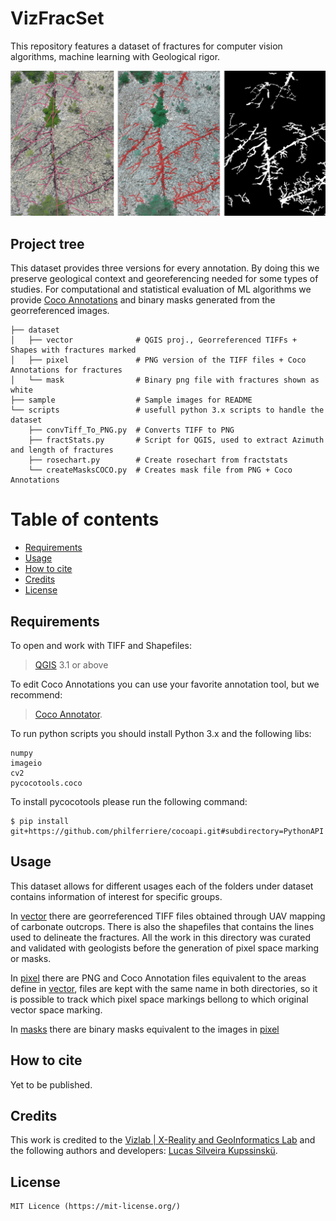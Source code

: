 # VizFracSet 
This repository features a dataset of fractures for computer vision algorithms, machine learning with Geological rigor.

<p align="center">
<img src="https://github.com/lucaskup/VizFracSet/blob/master/sample/all-min.png" width="700" alt="Results"> 
</p>

## Project tree
This dataset provides three versions for every annotation. By doing this we preserve geological context and georeferencing needed for some types of studies.
For computational and statistical evaluation of ML algorithms we provide [Coco Annotations](http://cocodataset.org/#format-data) and binary masks generated from the georreferenced images.


```
├── dataset
│   ├── vector              # QGIS proj., Georreferenced TIFFs + Shapes with fractures marked
│   ├── pixel               # PNG version of the TIFF files + Coco Annotations for fractures 
│   └── mask                # Binary png file with fractures shown as white
├── sample                  # Sample images for README
└── scripts                 # usefull python 3.x scripts to handle the dataset
    ├── convTiff_To_PNG.py  # Converts TIFF to PNG
	├── fractStats.py       # Script for QGIS, used to extract Azimuth and length of fractures
	├── rosechart.py  		# Create rosechart from fractstats
    └── createMasksCOCO.py  # Creates mask file from PNG + Coco Annotations
```

# Table of contents 

- [Requirements](#requirements) 
- [Usage](#usage) 
- [How to cite](#how-to-cite) 
- [Credits](#credits) 
- [License](#license) 

## Requirements

To open and work with TIFF and Shapefiles:
> [QGIS](https://www.qgis.org) 3.1 or above

To edit Coco Annotations you can use your favorite annotation tool, but we recommend: 
> [Coco Annotator](https://github.com/jsbroks/coco-annotator).

To run python scripts you should install Python 3.x and the following libs:

``` 
numpy
imageio
cv2
pycocotools.coco
``` 

To install pycocotools please run the following command:

```
$ pip install git+https://github.com/philferriere/cocoapi.git#subdirectory=PythonAPI
```

## Usage

This dataset allows for different usages each of the folders under dataset contains information of interest for specific groups.

In [vector](./dataset/vector) there are georreferenced TIFF files obtained through UAV mapping of carbonate outcrops. There is also the shapefiles that contains the lines used to delineate the fractures. All the work in this directory was curated and validated with geologists before the generation of pixel space marking or masks.

In [pixel](./dataset/pixel) there are PNG and Coco Annotation files equivalent to the areas define in [vector](.\dataset\vector), files are kept with the same name in both directories, so it is possible to track which pixel space markings bellong to which original vector space marking.

In [masks](./dataset/mask) there are binary masks equivalent to the images in [pixel](.\dataset\pixel)

## How to cite

Yet to be published.

## Credits
This work is credited to the [Vizlab | X-Reality and GeoInformatics Lab](http://www.vizlab.unisinos.br/) and the following authors and developers: [Lucas Silveira Kupssinskü](https://www.researchgate.net/profile/Lucas_Kupssinskue).


## License
``` 
MIT Licence (https://mit-license.org/) 
``` 


